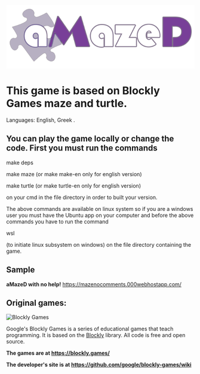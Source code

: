 ![aMazed](/appengine/images/logo_amazed.png)
# This game is based on Blockly Games maze and turtle. 

Languages: English, Greek .

## You can play the game locally or change the code.  First you must run the commands

make deps

make maze (or make make-en only for english version)

make turtle (or make turtle-en only for english version)

on your cmd in the file directory in order to built your version.

The above commands are available on linux system so if you are a windows user
you must have the Ubuntu app on your computer and before the above commands you
have to run the command

wsl

(to initiate linux subsystem on windows) on the file directory containing the
game.

## Sample
**aMazeD with no help!**
https://mazenocomments.000webhostapp.com/

## Original games:

![Blockly Games](https://raw.githubusercontent.com/wiki/google/blockly-games/title.png)

Google's Blockly Games is a series of educational games that teach programming.
It is based on the [Blockly](https://developers.google.com/blockly/) library.
All code is free and open source.

**The games are at https://blockly.games/**

**The developer's site is at https://github.com/google/blockly-games/wiki**
